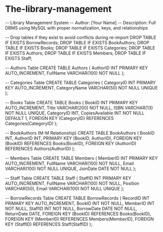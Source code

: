 # The-library-management
-- Library Management System
-- Author: [Your Name]
-- Description: Full DBMS using MySQL with proper normalization, keys, and relationships

-- Drop tables if they exist to avoid conflicts during re-import
DROP TABLE IF EXISTS BorrowRecords;
DROP TABLE IF EXISTS BookAuthors;
DROP TABLE IF EXISTS Books;
DROP TABLE IF EXISTS Categories;
DROP TABLE IF EXISTS Authors;
DROP TABLE IF EXISTS Members;
DROP TABLE IF EXISTS Staff;

-- Authors Table
CREATE TABLE Authors (
    AuthorID INT PRIMARY KEY AUTO_INCREMENT,
    FullName VARCHAR(100) NOT NULL
);

-- Categories Table
CREATE TABLE Categories (
    CategoryID INT PRIMARY KEY AUTO_INCREMENT,
    CategoryName VARCHAR(50) NOT NULL UNIQUE
);

-- Books Table
CREATE TABLE Books (
    BookID INT PRIMARY KEY AUTO_INCREMENT,
    Title VARCHAR(200) NOT NULL,
    ISBN VARCHAR(13) NOT NULL UNIQUE,
    CategoryID INT,
    CopiesAvailable INT NOT NULL DEFAULT 1,
    FOREIGN KEY (CategoryID) REFERENCES Categories(CategoryID)
);

-- BookAuthors (M-M Relationship)
CREATE TABLE BookAuthors (
    BookID INT,
    AuthorID INT,
    PRIMARY KEY (BookID, AuthorID),
    FOREIGN KEY (BookID) REFERENCES Books(BookID),
    FOREIGN KEY (AuthorID) REFERENCES Authors(AuthorID)
);

-- Members Table
CREATE TABLE Members (
    MemberID INT PRIMARY KEY AUTO_INCREMENT,
    FullName VARCHAR(100) NOT NULL,
    Email VARCHAR(100) NOT NULL UNIQUE,
    JoinDate DATE NOT NULL
);

-- Staff Table
CREATE TABLE Staff (
    StaffID INT PRIMARY KEY AUTO_INCREMENT,
    FullName VARCHAR(100) NOT NULL,
    Position VARCHAR(50),
    Email VARCHAR(100) NOT NULL UNIQUE
);

-- BorrowRecords Table
CREATE TABLE BorrowRecords (
    RecordID INT PRIMARY KEY AUTO_INCREMENT,
    BookID INT NOT NULL,
    MemberID INT NOT NULL,
    StaffID INT NOT NULL,
    BorrowDate DATE NOT NULL,
    ReturnDate DATE,
    FOREIGN KEY (BookID) REFERENCES Books(BookID),
    FOREIGN KEY (MemberID) REFERENCES Members(MemberID),
    FOREIGN KEY (StaffID) REFERENCES Staff(StaffID)
);
